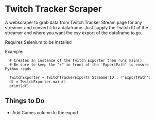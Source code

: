 # Twitch Tracker Scraper

A webscraper to grab data from Twitch Tracker Stream page for any streamer and convert it to a dataframe.
Just supply the Twitch ID of the streamer and where you want the csv export of the dataframe to go.

Requires Selenium to be installed

Example:

```
  # Creates an instance of the Twitch Exporter then runs main()
  # Be sure to keep the "r" in front of the 'ExportPath' to ensure Python reads 
  
  TwitchExporter = TwitchTrackerExport('StreamerID', r'ExportPath')
  df = TwitchExporter.main()
  print(df)
```

## Things to Do
- Add Games column to the export
